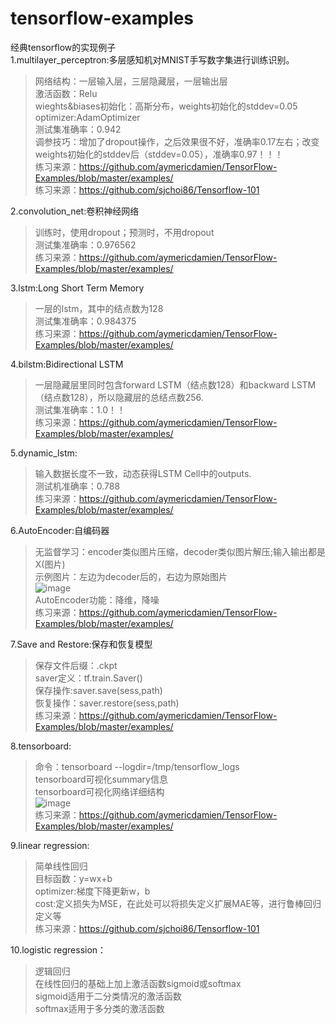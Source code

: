 # tensorflow-examples
经典tensorflow的实现例子</br>
1.multilayer_perceptron:多层感知机对MNIST手写数字集进行训练识别。</br>
>网络结构：一层输入层，三层隐藏层，一层输出层</br>
  激活函数：Relu</br>
  wieghts&biases初始化：高斯分布，weights初始化的stddev=0.05</br>
  optimizer:AdamOptimizer</br>
  测试集准确率：0.942</br>
  调参技巧：增加了dropout操作，之后效果很不好，准确率0.17左右；改变weights初始化的stddev后（stddev=0.05），准确率0.97！！！</br>
  练习来源：https://github.com/aymericdamien/TensorFlow-Examples/blob/master/examples/ </br>
  练习来源：https://github.com/sjchoi86/Tensorflow-101</br>

2.convolution_net:卷积神经网络</br>
  >训练时，使用dropout；预测时，不用dropout</br>
  测试集准确率：0.976562</br>
  练习来源：https://github.com/aymericdamien/TensorFlow-Examples/blob/master/examples/ </br>

  
3.lstm:Long Short Term Memory</br>
  >一层的lstm，其中的结点数为128</br>
  测试集准确率：0.984375</br>
  练习来源：https://github.com/aymericdamien/TensorFlow-Examples/blob/master/examples/ </br>

  
4.bilstm:Bidirectional LSTM</br>
  >一层隐藏层里同时包含forward LSTM（结点数128）和backward LSTM（结点数128），所以隐藏层的总结点数256.</br>
  测试集准确率：1.0！！</br>
  练习来源：https://github.com/aymericdamien/TensorFlow-Examples/blob/master/examples/ </br>

5.dynamic_lstm:</br>
>输入数据长度不一致，动态获得LSTM Cell中的outputs.</br>
测试机准确率：0.788</br>
练习来源：https://github.com/aymericdamien/TensorFlow-Examples/blob/master/examples/ </br>

6.AutoEncoder:自编码器</br>
>无监督学习：encoder类似图片压缩，decoder类似图片解压;输入输出都是X(图片)</br>
示例图片：左边为decoder后的，右边为原始图片</br>
![image](https://github.com/mjDelta/tensorflow-examples/blob/master/imgs/figure_1.PNG)</br>
AutoEncoder功能：降维，降噪</br>
练习来源：https://github.com/aymericdamien/TensorFlow-Examples/blob/master/examples/ </br>

7.Save and Restore:保存和恢复模型</br>
>保存文件后缀：.ckpt</br>
saver定义：tf.train.Saver()</br>
保存操作:saver.save(sess,path)</br>
恢复操作：saver.restore(sess,path)</br>
练习来源：https://github.com/aymericdamien/TensorFlow-Examples/blob/master/examples/ </br>

8.tensorboard:</br>
>命令：tensorboard --logdir=/tmp/tensorflow_logs</br>
tensorboard可视化summary信息</br>
tensorboard可视化网络详细结构</br>
![image](https://github.com/mjDelta/tensorflow-examples/blob/master/imgs/tensorboard.PNG)</br>
练习来源：https://github.com/aymericdamien/TensorFlow-Examples/blob/master/examples/ </br>

9.linear regression:</br>
>简单线性回归</br>
目标函数：y=wx+b</br>
optimizer:梯度下降更新w，b</br>
cost:定义损失为MSE，在此处可以将损失定义扩展MAE等，进行鲁棒回归定义等</br>
练习来源：https://github.com/sjchoi86/Tensorflow-101</br>

10.logistic regression：</br>
>逻辑回归</br>
在线性回归的基础上加上激活函数sigmoid或softmax</br>
sigmoid适用于二分类情况的激活函数</br>
softmax适用于多分类的激活函数</br>
